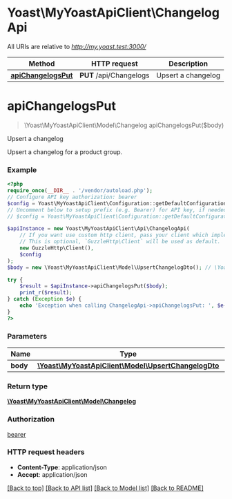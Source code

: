 # Yoast\MyYoastApiClient\ChangelogApi

All URIs are relative to *http://my.yoast.test:3000/*

Method | HTTP request | Description
------------- | ------------- | -------------
[**apiChangelogsPut**](ChangelogApi.md#apichangelogsput) | **PUT** /api/Changelogs | Upsert a changelog

# **apiChangelogsPut**
> \Yoast\MyYoastApiClient\Model\Changelog apiChangelogsPut($body)

Upsert a changelog

Upsert a changelog for a product group.

### Example
```php
<?php
require_once(__DIR__ . '/vendor/autoload.php');
// Configure API key authorization: bearer
$config = Yoast\MyYoastApiClient\Configuration::getDefaultConfiguration()->setApiKey('access_token', 'YOUR_API_KEY');
// Uncomment below to setup prefix (e.g. Bearer) for API key, if needed
// $config = Yoast\MyYoastApiClient\Configuration::getDefaultConfiguration()->setApiKeyPrefix('access_token', 'Bearer');

$apiInstance = new Yoast\MyYoastApiClient\Api\ChangelogApi(
    // If you want use custom http client, pass your client which implements `GuzzleHttp\ClientInterface`.
    // This is optional, `GuzzleHttp\Client` will be used as default.
    new GuzzleHttp\Client(),
    $config
);
$body = new \Yoast\MyYoastApiClient\Model\UpsertChangelogDto(); // \Yoast\MyYoastApiClient\Model\UpsertChangelogDto | 

try {
    $result = $apiInstance->apiChangelogsPut($body);
    print_r($result);
} catch (Exception $e) {
    echo 'Exception when calling ChangelogApi->apiChangelogsPut: ', $e->getMessage(), PHP_EOL;
}
?>
```

### Parameters

Name | Type | Description  | Notes
------------- | ------------- | ------------- | -------------
 **body** | [**\Yoast\MyYoastApiClient\Model\UpsertChangelogDto**](../Model/UpsertChangelogDto.md)|  |

### Return type

[**\Yoast\MyYoastApiClient\Model\Changelog**](../Model/Changelog.md)

### Authorization

[bearer](../../README.md#bearer)

### HTTP request headers

 - **Content-Type**: application/json
 - **Accept**: application/json

[[Back to top]](#) [[Back to API list]](../../README.md#documentation-for-api-endpoints) [[Back to Model list]](../../README.md#documentation-for-models) [[Back to README]](../../README.md)

